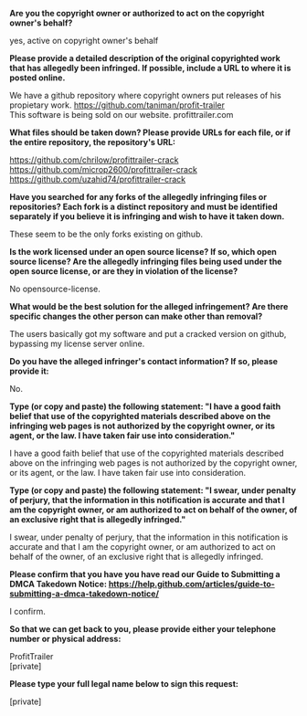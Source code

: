 **Are you the copyright owner or authorized to act on the copyright owner's behalf?**  

yes, active on copyright owner's behalf

**Please provide a detailed description of the original copyrighted work that has allegedly been infringed. If possible, include a URL to where it is posted online.**  

We have a github repository where copyright owners put releases of his propietary work.
https://github.com/taniman/profit-trailer  
This software is being sold on our website. profittrailer.com

**What files should be taken down? Please provide URLs for each file, or if the entire repository, the repository's URL:**  

https://github.com/chrilow/profittrailer-crack  
https://github.com/microp2600/profittrailer-crack  
https://github.com/uzahid74/profittrailer-crack  

**Have you searched for any forks of the allegedly infringing files or repositories? Each fork is a distinct repository and must be identified separately if you believe it is infringing and wish to have it taken down.**  

These seem to be the only forks existing on github.  

**Is the work licensed under an open source license? If so, which open source license? Are the allegedly infringing files being used under the open source license, or are they in violation of the license?**  

No opensource-license.  

**What would be the best solution for the alleged infringement? Are there specific changes the other person can make other than removal?**  

The users basically got my software and put a cracked version on github, bypassing my license server online.  

**Do you have the alleged infringer's contact information? If so, please provide it:**  

No.  

**Type (or copy and paste) the following statement: "I have a good faith belief that use of the copyrighted materials described above on the infringing web pages is not authorized by the copyright owner, or its agent, or the law. I have taken fair use into consideration."**  

I have a good faith belief that use of the copyrighted materials described above on the infringing web pages is not authorized by the copyright owner, or its agent, or the law. I have taken fair use into consideration.  

**Type (or copy and paste) the following statement: "I swear, under penalty of perjury, that the information in this notification is accurate and that I am the copyright owner, or am authorized to act on behalf of the owner, of an exclusive right that is allegedly infringed."**  

I swear, under penalty of perjury, that the information in this notification is accurate and that I am the copyright owner, or am authorized to act on behalf of the owner, of an exclusive right that is allegedly infringed.  

**Please confirm that you have you have read our Guide to Submitting a DMCA Takedown Notice: https://help.github.com/articles/guide-to-submitting-a-dmca-takedown-notice/**  

I confirm.  

**So that we can get back to you, please provide either your telephone number or physical address:**    

ProfitTrailer  
[private]  

**Please type your full legal name below to sign this request:**  

[private]
